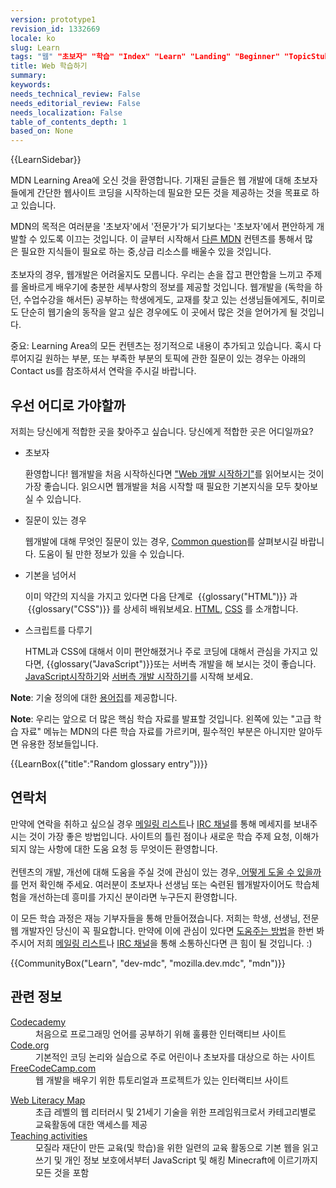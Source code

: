 ```yaml
---
version: prototype1
revision_id: 1332669
locale: ko
slug: Learn
tags: "웹" "초보자" "학습" "Index" "Learn" "Landing" "Beginner" "TopicStub" "NeedsTranslation"
title: Web 학습하기
summary: 
keywords: 
needs_technical_review: False
needs_editorial_review: False
needs_localization: False
table_of_contents_depth: 1
based_on: None
---
```

<div>{{LearnSidebar}}</div>

<div>
<p class="summary">MDN Learning Area에 오신 것을 환영합니다. 기재된 글들은 웹 개발에 대해 초보자들에게 간단한 웹사이트 코딩을 시작하는데 필요한 모든 것을 제공하는 것을 목표로 하고 있습니다.</p>
</div>

<p>MDN의 목적은 여러분을 '초보자'에서 '전문가'가 되기보다는 '초보자'에서 편안하게 개발할 수 있도록 이끄는 것입니다. 이 글부터 시작해서 <a href="https://developer.mozilla.org/ko/">다른 MDN</a>&nbsp;컨텐츠를 통해서 많은&nbsp;필요한 지식들이 필요로 하는 중,상급 리소스를 배울수 있을 것입니다.<br />
 <br />
 초보자의 경우, 웹개발은 어려울지도 모릅니다. 우리는 손을 잡고 편안함을 느끼고 주제를 올바르게 배우기에 충분한 세부사항의 정보를 제공할 것입니다. 웹개발을 (독학을 하던, 수업수강을 해서든) 공부하는 학생에게도, 교재를 찾고 있는 선생님들에게도, 취미로도 단순히 웹기술의 동작을 알고 싶은 경우에도 이 곳에서 많은 것을 얻어가게 될 것입니다.</p>

<div class="warning">
<p>중요: Learning Area의 모든 컨텐츠는 정기적으로 내용이 추가되고 있습니다. 혹시 다루어지길 원하는 부분, 또는 부족한 부분의 토픽에 관한 질문이 있는 경우는 아래의 <a name="Contact_us">Contact us</a>를 참조하셔서 연락을 주시길 바랍니다.</p>
</div>

<h2 id="우선_어디로_가야할까">우선 어디로 가야할까</h2>

<p>저희는 당신에게 적합한&nbsp;곳을 찾아주고 싶습니다. 당신에게 적합한 곳은 어디일까요?</p>

<ul class="card-grid">
 <li><span>초보자</span>

  <p>환영합니다! 웹개발을 처음 시작하신다면&nbsp;<a href="/ko/docs/Learn/Getting_started_with_the_web" style="background-color: rgba(234, 239, 242, 0.498039);">"Web 개발 시작하기"</a>를 읽어보시는 것이 가장 좋습니다. 읽으시면 웹개발을 처음 시작할 때 필요한 기본지식을 모두 찾아보실 수 있습니다.</p>
 </li>
 <li><span>질문이 있는 경우</span>
  <p>웹개발에 대해 무엇인 질문이 있는 경우, <a href="/ko/docs/Learn/Common_questions">Common question</a>를 살펴보시길 바랍니다. 도움이 될 만한 정보가 있을 수 있습니다.</p>
 </li>
 <li><span>기본을 넘어서</span>
  <p>이미 약간의 지식을 가지고 있다면 다음 단계로 &nbsp;{{glossary("HTML")}} 과 &nbsp;{{glossary("CSS")}} 를 상세히 배워보세요.&nbsp;<a href="/ko/docs/Learn/HTML/Introduction_to_HTML">HTML</a>, <a href="/ko/docs/Learn/CSS/Introduction_to_CSS">CSS</a>&nbsp;를 소개합니다.</p>
 </li>
 <li><span>스크립트를 다루기</span>
  <p><span>HTML과 CSS에 대해서 이미 편안해졌거나 주로 코딩에 대해서 관심을 가지고 있다면, </span>{{glossary("JavaScript")}}또는 서버측 개발을 해 보시는 것이 좋습니다. <a href="/ko/docs/Learn/JavaScript/First_steps">JavaScript시작하기</a>와 <a href="/ko/docs/Learn/Server-side/First_steps">서버측 개발 시작하기</a>를 시작해 보세요.</p>
 </li>
</ul>

<div class="note">
<p><strong>Note</strong>: 기술 정의에 대한&nbsp;<a href="/ko/docs/Glossary">용어집</a>를 제공합니다.&nbsp;</p>
</div>

<div class="note">
<p><strong>Note</strong>: 우리는 앞으로 더 많은 핵심 학습 자료를 발표할 것입니다. 왼쪽에 있는 "고급 학습 자료" 메뉴는 MDN의 다른 학습 자료를 가르키며, 필수적인 부분은 아니지만 알아두면 유용한 정보들입니다.</p>
</div>

<p>{{LearnBox({"title":"Random glossary entry"})}}</p>

<h2 id="Contact_us_2">연락처</h2>

<p>만약에 연락을 취하고 싶으실 경우 <a href="/ko/docs/MDN/Community/Conversations#Asynchronous_discussions">메일링 리스트</a>나 <a href="/ko/docs/MDN/Community/Conversations#Chat_in_IRC">IRC 채널</a>를 통해 메세지를 보내주시는 것이 가장 좋은 방법입니다. 사이트의 틀린 점이나 새로운 학습 주제 요청, 이해가 되지 않는 사항에 대한 도움 요청 등 무엇이든 환영합니다.<br />
 <br />
 컨텐츠의 개발, 개선에 대해 도움을 주실 것에 관심이 있는 경우<a href="/ko/Learn/How_to_contribute">, 어떻게 도울 수 있을까</a>를 먼저 확인해 주세요. 여러분이 초보자나 선생님 또는 숙련된 웹개발자이어도 학습체험을 개선하는데 흥미를 가지신 분이라면 누구든지 환영합니다.</p>

<p>이 모든 학습 과정은 재능 기부자들을 통해 만들어졌습니다. 저희는 학생, 선생님, 전문 웹 개발자인 당신이 꼭 필요합니다. 만약에 이에 관심이 있다면 <a href="./Learn/How_to_contribute">도움주는 방법</a>을 한번 봐주시어 저희 <a href="./docs/MDN/Community#Join_our_mailing_lists">메일링 리스트</a>나 <a href="./docs/MDN/Community#Get_into_IRC">IRC 채널</a>을 통해 소통하신다면 큰 힘이 될 것입니다.&nbsp;:)</p>

<p>{{CommunityBox("Learn", "dev-mdc", "mozilla.dev.mdc", "mdn")}}</p>

<h2 id="관련_정보">관련 정보</h2>

<dl>
 <dt><a href="https://www.codecademy.com/">Codecademy</a></dt>
 <dd>처음으로 프로그래밍 언어를 공부하기 위해 훌륭한 인터랙티브 사이트</dd>
 <dt><a href="https://code.org/">Code.org</a></dt>
 <dd>기본적인 코딩 논리와 실습으로 주로 어린이나 초보자를 대상으로 하는 사이트</dd>
 <dt><a href="https://www.freecodecamp.com/">FreeCodeCamp.com</a></dt>
 <dd>웹 개발을 배우기 위한 튜토리얼과 프로젝트가 있는 인터랙티브 사이트</dd>
</dl>

<dl>
 <dt><a href="https://learning.mozilla.org/web-literacy/">Web Literacy Map</a></dt>
 <dd>초급 레벨의 웹 리터러시 및 21세기 기술을 위한 프레임워크로서 카테고리별로 교육활동에 대한 액세스를 제공</dd>
 <dt><a href="https://learning.mozilla.org/activities">Teaching activities</a></dt>
 <dd>모질라 재단이 만든 교육(및 학습)을 위한 일련의 교육 활동으로 기본 웹을 읽고 쓰기 및 개인 정보 보호에서부터 JavaScript 및 해킹 Minecraft에 이르기까지 모든 것을 포함</dd>
</dl>


